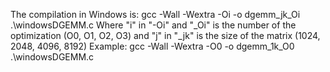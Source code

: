 The compilation in Windows is: gcc -Wall -Wextra -Oi -o dgemm_jk_Oi .\windowsDGEMM.c
Where "i" in "-Oi" and "_Oi" is the number of the optimization (O0, O1, O2, O3) and "j" in "_jk" is the size of the matrix (1024, 2048, 4096, 8192)
Example: gcc -Wall -Wextra -O0 -o dgemm_1k_O0 .\windowsDGEMM.c 

